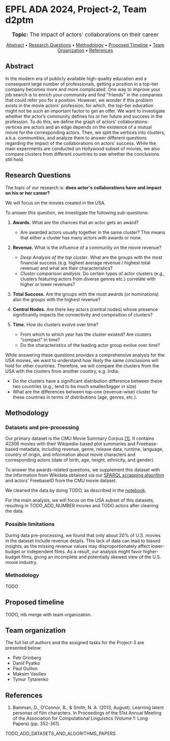 # EPFL ADA 2024, Project-2, Team d2ptm

<p align="center"><big>
<b>Topic:</b> The impact of actors' collaborations on their career
</big>
</p>

<p align="center">
  <a href="#abstract">Abstract</a> •
  <a href="#research-questions">Research Questions</a> •
  <a href="#methodology">Methodology</a> •
  <a href="#proposed-timeline">Proposed Timeline</a> •
  <a href="#team-organization">Team Organization</a> •
  <a href="#references">References</a>
</p>

## Abstract

In the modern era of publicly available high-quality education and a consequent large number of professionals, getting a position in a top-tier company becomes more and more complicated. One way to improve your job search is to enrich your community and find "friends" in the companies that could refer you for a position. However, we wonder if this problem exists in the movie actors' profession, for which, the top-tier education might not be such an important factor to get an offer. We want to investigate whether the actor’s community defines his or her future and success in the profession. To do this, we define the graph of actors' collaborations: vertices are actors and an edge depends on the existence of a mutual movie for the corresponding actors. Then, we split the vertices into clusters, a.k.a. communities, and analyze them to answer different questions regarding the impact of the collaborations on actors’ success. While the main experiments are conducted on Hollywood subset of movies, we also compare clusters from different countries to see whether the conclusions still hold.

## Research Questions

The topic of our research is: **does actor's collaborations have and impact on his or her career?**

We will focus on the movies created in the USA.

To answer this question, we investigate the following sub-questions:

1. **Awards.** What are the chances that an actor gets an award?
   - Are awarded actors usually together in the same cluster? This means that either a cluster has many actors with awards or none.
2. **Revenue.** What is the influence of a community on the movie revenue?
   - _Deep Analysis of the top cluster_. What are the groups with the most financial success (e.g. highest average revenue / highest total revenue) and what are their characteristics?
   - _Cluster comparison analysis_. Do certain types of actor clusters (e.g., clusters featuring actors from diverse genres etc.) correlate with higher or lower revenues?
3. **Total Success.** Are the groups with the most awards (or nominations) also the groups with the highest revenue?

4. **Central Nodes.** Are there key actors (central nodes) whose presence significantly impacts the connectivity and composition of clusters?

5. **Time.** How do clusters evolve over time?
   - From which to which year has the cluster existed? Are clusters “compact” in time?
   - Do the characteristics of the leading actor group evolve over time?

While answering these questions provides a comprehensive analysis for the USA movies, we want to understand how likely the same conclusions will hold for other countries. Therefore, we will compare the clusters from the USA with the clusters from another country, e.g. India:

- Do the clusters have a significant distribution difference between these two countries (e.g., tend to be much smaller/bigger in size)
- What are the differences between top-one (revenue-wise) cluster for these countries in terms of distributions (age, genres, etc.).

## Methodology

### Datasets and pre-processing

Our primary dataset is the CMU Movie Summary Corpus [[1]](#cmu_dataset). It contains 42306 movies with their Wikipedia-based plot summaries and Freebase-based metadata, including revenue, genre, release data, runtime, language, country of origin, and information about movie characters and corresponding actors (date of birth, age, height, ethnicity, and gender).

To answer the awards-related questions, we supplement this dataset with the information from Wikidata obtained via our [SPARQL scrapping algorithm](scrape_awards.py) and actors' FreebaseID from the CMU movie dataset.

We cleaned the data by doing TODO, as described in the [notebook](results.ipynb).

For the main analysis, we will focus on the USA subset of this datasets, resulting in TODO_ADD_NUMBER movies and TODO actors after cleaning the data.

### Possible limitations

During data pre-processing, we found that only about 20% of U.S. movies in the dataset include revenue details.
This lack of data can lead to biased insights, as the missing revenue values may disproportionately affect lower-budget or independent films.
As a result, our analysis might favor higher-budget films, giving an incomplete and potentially skewed view of the U.S. movie industry.

### Methodology

TODO

## Proposed timeline

TODO, mb merge with team organization.

## Team organization

The full list of authors and the assigned tasks for the Project-3 are presented below:

- Petr Grinberg
- Daniil Pyatko
- Paul Guillon
- Maksim Vasiliev
- Tymur Tytarenko

## References

1. <a id="cmu_dataset"></a> Bamman, D., O’Connor, B., & Smith, N. A. (2013, August). Learning latent personas of film characters. In Proceedings of the 51st Annual Meeting of the Association for Computational Linguistics (Volume 1: Long Papers) (pp. 352-361).

TODO_ADD_DATASETS_AND_ALGORITHMS_PAPERS

